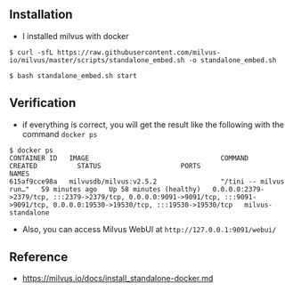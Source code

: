 ## Installation
- I installed milvus with docker
```
$ curl -sfL https://raw.githubusercontent.com/milvus-io/milvus/master/scripts/standalone_embed.sh -o standalone_embed.sh

$ bash standalone_embed.sh start

```

##  Verification
- if everything is correct, you will get the result like the following with the command `docker ps`
```
$ docker ps
CONTAINER ID   IMAGE                                 COMMAND                  CREATED          STATUS                    PORTS                                                                                                                                 NAMES
615af9cce98a   milvusdb/milvus:v2.5.2                "/tini -- milvus run…"   59 minutes ago   Up 58 minutes (healthy)   0.0.0.0:2379->2379/tcp, :::2379->2379/tcp, 0.0.0.0:9091->9091/tcp, :::9091->9091/tcp, 0.0.0.0:19530->19530/tcp, :::19530->19530/tcp   milvus-standalone

```
- Also, you can access Milvus WebUI at `http://127.0.0.1:9091/webui/`

## Reference
- https://milvus.io/docs/install_standalone-docker.md

